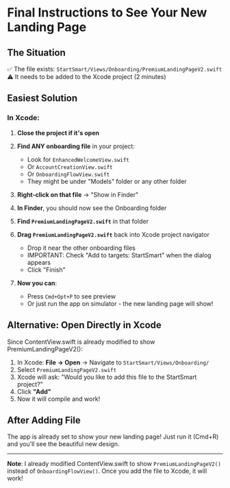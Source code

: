 # Final Instructions to See Your New Landing Page

## The Situation
✅ The file exists: `StartSmart/Views/Onboarding/PremiumLandingPageV2.swift`
⚠️ It needs to be added to the Xcode project (2 minutes)

## Easiest Solution

### In Xcode:

1. **Close the project if it's open**

2. **Find ANY onboarding file** in your project:
   - Look for `EnhancedWelcomeView.swift`
   - Or `AccountCreationView.swift`
   - Or `OnboardingFlowView.swift`
   - They might be under "Models" folder or any other folder

3. **Right-click on that file** → "Show in Finder"

4. **In Finder**, you should now see the Onboarding folder

5. **Find `PremiumLandingPageV2.swift`** in that folder

6. **Drag `PremiumLandingPageV2.swift`** back into Xcode project navigator
   - Drop it near the other onboarding files
   - IMPORTANT: Check "Add to targets: StartSmart" when the dialog appears
   - Click "Finish"

7. **Now you can**:
   - Press `Cmd+Opt+P` to see preview
   - Or just run the app on simulator - the new landing page will show!

## Alternative: Open Directly in Xcode

Since ContentView.swift is already modified to show PremiumLandingPageV2():

1. In Xcode: **File → Open** → Navigate to `StartSmart/Views/Onboarding/`
2. Select `PremiumLandingPageV2.swift`
3. Xcode will ask: "Would you like to add this file to the StartSmart project?"
4. Click **"Add"**
5. Now it will compile and work!

## After Adding File

The app is already set to show your new landing page!
Just run it (Cmd+R) and you'll see the beautiful new design.

---

**Note**: I already modified ContentView.swift to show `PremiumLandingPageV2()` instead of `OnboardingFlowView()`.
Once you add the file to Xcode, it will work!
